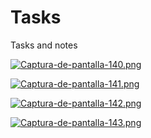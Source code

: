 # Tasks
Tasks and notes

[![Captura-de-pantalla-140.png](https://i.postimg.cc/X7Xdzwvc/Captura-de-pantalla-140.png)](https://postimg.cc/3d5ky0md)

[![Captura-de-pantalla-141.png](https://i.postimg.cc/fTbfQG8d/Captura-de-pantalla-141.png)](https://postimg.cc/23PZ4KRj)

[![Captura-de-pantalla-142.png](https://i.postimg.cc/wTbcqwrG/Captura-de-pantalla-142.png)](https://postimg.cc/RNKnGL47)

[![Captura-de-pantalla-143.png](https://i.postimg.cc/Qd9gHpGx/Captura-de-pantalla-143.png)](https://postimg.cc/pmv5S5Lg)
